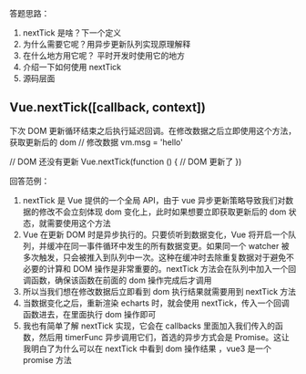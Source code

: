 答题思路：

1. nextTick 是啥？下一个定义
2. 为什么需要它呢？用异步更新队列实现原理解释
3. 在什么地方用它呢？ 平时开发时使用它的地方
4. 介绍一下如何使用 nextTick
5. 源码层面

## Vue.nextTick([callback, context])

下次 DOM 更新循环结束之后执行延迟回调。在修改数据之后立即使用这个方法，获取更新后的 dom
// 修改数据
vm.msg = 'hello'

// DOM 还没有更新
Vue.nextTick(function () {
// DOM 更新了
})

回答范例：

1. nextTick 是 Vue 提供的一个全局 API，由于 vue 异步更新策略导致我们对数据的修改不会立刻体现 dom 变化上，此时如果想要立即获取更新后的 dom 状态，就需要使用这个方法
2. Vue 在更新 DOM 时是异步执行的。只要侦听到数据变化，Vue 将开启一个队列，并缓冲在同一事件循环中发生的所有数据变更。如果同一个 watcher 被多次触发，只会被推入到队列中一次。这种在缓冲时去除重复数据对于避免不必要的计算和 DOM 操作是非常重要的。nextTick 方法会在队列中加入一个回调函数，确保该函数在前面的 dom 操作完成后才调用
3. 所以当我们想在修改数据后立即看到 dom 执行结果就需要用到 nextTick 方法
4. 当数据变化之后，重新渲染 echarts 时，就会使用 nextTick，传入一个回调函数进去，在里面执行 dom 操作即可
5. 我也有简单了解 nextTick 实现，它会在 callbacks 里面加入我们传入的函数，然后用 timerFunc 异步调用它们，首选的异步方式会是 Promise。这让我明白了为什么可以在 nextTick 中看到 dom 操作结果
   ，vue3 是一个 promise 方法
